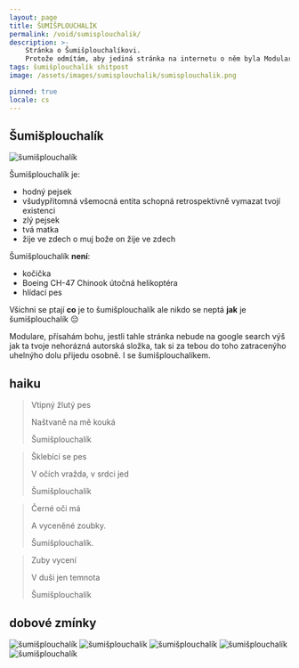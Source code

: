 ```yaml
---
layout: page
title: ŠUMIŠPLOUCHALÍK
permalink: /void/sumisplouchalik/
description: >- 
    Stránka o Šumišplouchalíkovi.
    Protože odmítám, aby jediná stránka na internetu o něm byla Modularova autorská složka.
tags: šumišplouchalík shitpost
image: /assets/images/sumisplouchalik/sumisplouchalik.png

pinned: true
locale: cs
---
```


## Šumišplouchalík

<img class="float-right p-5" src="/assets/images/sumisplouchalik/sumisplouchalik.png" alt="šumišplouchalík">

Šumišplouchalík je:
- hodný pejsek
- všudypřítomná všemocná entita schopná retrospektivně vymazat tvojí existenci
- zlý pejsek
- tvá matka
- žije ve zdech o muj bože on žije ve zdech

Šumišplouchalík **není**:
- kočička
- Boeing CH-47 Chinook útočná helikoptéra
- hlídací pes

Všichni se ptají **co** je to šumišplouchalík ale nikdo se neptá **jak** je šumišplouchalík 😔

Modulare, přísahám bohu, jestli tahle stránka nebude na google search výš jak ta tvoje nehorázná autorská složka, tak si za tebou do toho zatracenýho uhelnýho dolu přijedu osobně. I se šumišplouchalíkem.

## haiku

> Vtipný žlutý pes
> 
> Naštvaně na mě kouká
> 
> Šumišplouchalík

> Šklebící se pes
> 
> V očích vražda, v srdci jed
> 
> Šumišplouchalík

> Černé oči má
> 
> A vyceněné zoubky.
> 
> Šumišplouchalík.

> Zuby vycení
> 
> V duši jen temnota
> 
> Šumišplouchalík

## dobové zmínky

<img src="/assets/images/sumisplouchalik/2.png" class="min-w-full" alt="šumišplouchalík">
<img src="/assets/images/sumisplouchalik/3.png" class="min-w-full" alt="šumišplouchalík">
<img src="/assets/images/sumisplouchalik/4.png" class="min-w-full" alt="šumišplouchalík">
<img src="/assets/images/sumisplouchalik/5.png" class="min-w-full" alt="šumišplouchalík">
<img src="/assets/images/sumisplouchalik/1.png" class="min-w-full" alt="šumišplouchalík">